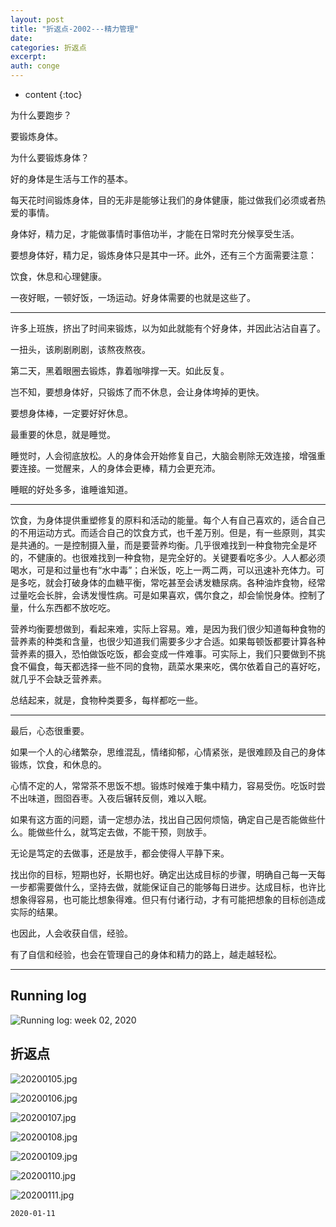 ```yaml
---
layout: post
title: "折返点-2002---精力管理"
date:
categories: 折返点
excerpt:
auth: conge
---
```

* content
{:toc}

为什么要跑步？

要锻炼身体。

为什么要锻炼身体？

好的身体是生活与工作的基本。

每天花时间锻炼身体，目的无非是能够让我们的身体健康，能过做我们必须或者热爱的事情。

身体好，精力足，才能做事情时事倍功半，才能在日常时充分候享受生活。

要想身体好，精力足，锻炼身体只是其中一环。此外，还有三个方面需要注意：

饮食，休息和心理健康。


一夜好眠，一顿好饭，一场运动。好身体需要的也就是这些了。

-----------

许多上班族，挤出了时间来锻炼，以为如此就能有个好身体，并因此沾沾自喜了。

一扭头，该刷剧刷剧，该熬夜熬夜。

第二天，黑着眼圈去锻炼，靠着咖啡撑一天。如此反复。

岂不知，要想身体好，只锻炼了而不休息，会让身体垮掉的更快。

要想身体棒，一定要好好休息。

最重要的休息，就是睡觉。

睡觉时，人会彻底放松。人的身体会开始修复自己，大脑会剔除无效连接，增强重要连接。一觉醒来，人的身体会更棒，精力会更充沛。

睡眠的好处多多，谁睡谁知道。

------

饮食，为身体提供重塑修复的原料和活动的能量。每个人有自己喜欢的，适合自己的不用运动方式。而适合自己的饮食方式，也千差万别。但是，有一些原则，其实是共通的。一是控制摄入量，而是要营养均衡。几乎很难找到一种食物完全是坏的，不健康的。也很难找到一种食物，是完全好的。关键要看吃多少。人人都必须喝水，可是和过量也有“水中毒”；白米饭，吃上一两二两，可以迅速补充体力。可是多吃，就会打破身体的血糖平衡，常吃甚至会诱发糖尿病。各种油炸食物，经常过量吃会长胖，会诱发慢性病。可是如果喜欢，偶尔食之，却会愉悦身体。控制了量，什么东西都不放吃吃。

营养均衡要想做到，看起来难，实际上容易。难，是因为我们很少知道每种食物的营养素的种类和含量，也很少知道我们需要多少才合适。如果每顿饭都要计算各种营养素的摄入，恐怕做饭吃饭，都会变成一件难事。可实际上，我们只要做到不挑食不偏食，每天都选择一些不同的食物，蔬菜水果来吃，偶尔依着自己的喜好吃，就几乎不会缺乏营养素。

总结起来，就是，食物种类要多，每样都吃一些。

------

最后，心态很重要。

如果一个人的心绪繁杂，思维混乱，情绪抑郁，心情紧张，是很难顾及自己的身体锻炼，饮食，和休息的。

心情不定的人，常常茶不思饭不想。锻炼时候难于集中精力，容易受伤。吃饭时尝不出味道，囫囵吞枣。入夜后辗转反侧，难以入眠。

如果有这方面的问题，请一定想办法，找出自己因何烦恼，确定自己是否能做些什么。能做些什么，就笃定去做，不能干预，则放手。

无论是笃定的去做事，还是放手，都会使得人平静下来。

找出你的目标，短期也好，长期也好。确定出达成目标的步骤，明确自己每一天每一步都需要做什么，坚持去做，就能保证自己的能够每日进步。达成目标，也许比想象得容易，也可能比想象得难。但只有付诸行动，才有可能把想象的目标创造成实际的结果。

也因此，人会收获自信，经验。

有了自信和经验，也会在管理自己的身体和精力的路上，越走越轻松。

---------------




## Running log
![Running log: week 02, 2020](/assets/images/折返点/118382-dcecbc9d77d38d93.png)

## 折返点
![20200105.jpg](/assets/images/折返点/118382-2146e62b3c9839f9.jpg)

![20200106.jpg](/assets/images/折返点/118382-3de5c7b700006e58.jpg)

![20200107.jpg](/assets/images/折返点/118382-28792a41d01173da.jpg)

![20200108.jpg](/assets/images/折返点/118382-aa2a9aff849838df.jpg)

![20200109.jpg](/assets/images/折返点/118382-02b5b7c79332e25f.jpg)

![20200110.jpg](/assets/images/折返点/118382-931075977f99ee1d.jpg)

![20200111.jpg](/assets/images/折返点/118382-c8e66ab5fb797177.jpg)


```
2020-01-11
```
